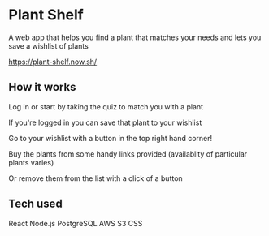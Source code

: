 # Plant Shelf

A web app that helps you find a plant that matches your needs and lets you save a wishlist of plants

https://plant-shelf.now.sh/

## How it works

Log in or start by taking the quiz to match you with a plant

If you're logged in you can save that plant to your wishlist

Go to your wishlist with a button in the top right hand corner!

Buy the plants from some handy links provided (availablity of particular plants varies)

Or remove them from the list with a click of a button

## Tech used

React
Node.js
PostgreSQL
AWS S3
CSS

